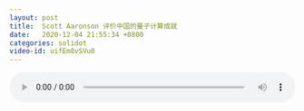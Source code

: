 ```yaml
---
layout: post
title:  Scott Aaronson 评价中国的量子计算成就
date:   2020-12-04 21:55:34 +0800
categories: solidot
video-id: uifEm8vSVu0
---
```


<audio src="/assets/f875acd8323f77e187e0f3a7625a157f.mp3" style="width: 100%;" controls></audio>

